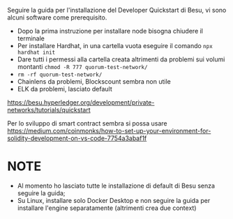 Seguire la guida per l'installazione del Developer Quickstart di Besu, vi sono alcuni software come prerequisito.
- Dopo la prima instruzione per installare node bisogna chiudere il terminale
- Per installare Hardhat, in una cartella vuota eseguire il comando ```npx hardhat init```
- Dare tutti i permessi alla cartella creata altrimenti da problemi sui volumi montanti ```chmod -R 777 quorum-test-network/```
- ```rm -rf quorum-test-network/```
- Chainlens da problemi, Blockscount sembra non utile
- ELK da problemi, lasciato default

https://besu.hyperledger.org/development/private-networks/tutorials/quickstart


Per lo sviluppo di smart contract sembra si possa usare https://medium.com/coinmonks/how-to-set-up-your-environment-for-solidity-development-on-vs-code-7754a3abaf1f

# NOTE
- Al momento ho lasciato tutte le installazione di default di Besu senza seguire la guida;
- Su Linux, installare solo Docker Desktop e non seguire la guida per installare l'engine separatamente (altrimenti crea due context)
